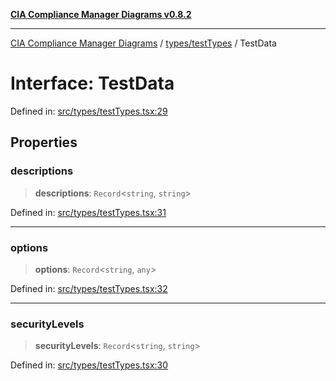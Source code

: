 [**CIA Compliance Manager Diagrams v0.8.2**](../../../README.md)

***

[CIA Compliance Manager Diagrams](../../../modules.md) / [types/testTypes](../README.md) / TestData

# Interface: TestData

Defined in: [src/types/testTypes.tsx:29](https://github.com/Hack23/cia-compliance-manager/blob/423c5d261c747ade8ca2550e176aa05168b5a31e/src/types/testTypes.tsx#L29)

## Properties

### descriptions

> **descriptions**: `Record`\<`string`, `string`\>

Defined in: [src/types/testTypes.tsx:31](https://github.com/Hack23/cia-compliance-manager/blob/423c5d261c747ade8ca2550e176aa05168b5a31e/src/types/testTypes.tsx#L31)

***

### options

> **options**: `Record`\<`string`, `any`\>

Defined in: [src/types/testTypes.tsx:32](https://github.com/Hack23/cia-compliance-manager/blob/423c5d261c747ade8ca2550e176aa05168b5a31e/src/types/testTypes.tsx#L32)

***

### securityLevels

> **securityLevels**: `Record`\<`string`, `string`\>

Defined in: [src/types/testTypes.tsx:30](https://github.com/Hack23/cia-compliance-manager/blob/423c5d261c747ade8ca2550e176aa05168b5a31e/src/types/testTypes.tsx#L30)
